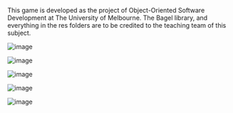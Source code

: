 This game is developed as the project of Object-Oriented Software Development at The University of Melbourne.
The Bagel library, and everything in the res folders are to be credited to the teaching team of this subject.


![image](https://user-images.githubusercontent.com/99101410/173263332-f4a502a1-6ece-4449-94cf-cf22418d0193.png)

![image](https://user-images.githubusercontent.com/99101410/173263412-3da4cb17-3a6b-414f-a11f-02806ed99c8d.png)

![image](https://user-images.githubusercontent.com/99101410/173263468-810be3d6-9b9e-44cc-ab6e-5a917b51c2f5.png)

![image](https://user-images.githubusercontent.com/99101410/173263501-5459763e-2bef-44cc-84a3-c88595373064.png)

![image](https://user-images.githubusercontent.com/99101410/173263555-5654ece5-9307-4a09-80df-bd94c1c4a014.png)
